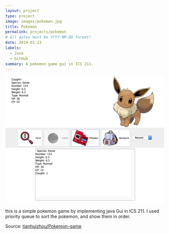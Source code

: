 ```yaml
---
layout: project
type: project
image: images/pokemon.jpg
title: Pokemon
permalink: projects/pokemon
# All dates must be YYYY-MM-DD format!
date: 2019-01-23
labels:
  - Java
  - GitHub
summary: A pokemon game gui in ICS 211.
---
```


<img class="ui medium right floated rounded image" src="../images/poke1.png">

this is a simple pokemon game by implementing java Gui in ICS 211. I used priority queue to sort the pokemon, and show them in order. 

 
 
Source: <a href="https://github.com/tianhuizhou/Pokemon-game"><i class="large github icon"></i>tianhuizhou/Pokemon-game</a>
